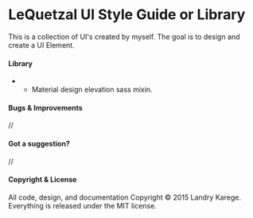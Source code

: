 # LeQuetzal UI Style Guide or Library

This is a collection of UI's created by myself. The goal is to design and create a UI Element.

#### Library
* - Material design elevation sass mixin.

#### Bugs & Improvements
//
#### Got a suggestion?
//

#### Copyright & License
All code, design, and documentation Copyright &copy; 2015 Landry Karege. Everything is released under the MIT license.
